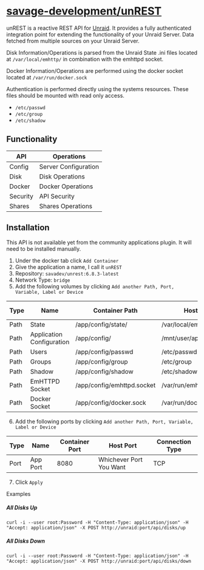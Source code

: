 # [savage-development/unREST](https://github.com/savage-development/unREST)

unREST is a reactive REST API for [Unraid](https://unraid.net/). It provides a fully authenticated integration point for extending the functionality of your Unraid Server.
Data fetched from multiple sources on your Unraid Server.

Disk Information/Operations is parsed from the Unraid State .ini files located at `/var/local/emhttp/` in combination with the emhttpd socket.

Docker Information/Operations are performed using the docker socket located at `/var/run/docker.sock`

Authentication is performed directly using the systems resources. These files should be mounted with read only access.
 * `/etc/passwd`
 * `/etc/group`
 * `/etc/shadow` 

## Functionality
| API | Operations |
| --- | --- |
| Config | Server Configuration |
| Disk | Disk Operations |
| Docker | Docker Operations |
| Security | API Security |
| Shares | Shares Operations |

## Installation
This API is not available yet from the community applications plugin. It will need to be installed manually.

1. Under the docker tab click `Add Container`
2. Give the application a name, I call it `unREST`
3. Repository: `savadev/unrest:6.8.3-latest`
4. Network Type: `bridge`
5. Add the following volumes by clicking `Add another Path, Port, Variable, Label or Device`

| Type | Name | Container Path | Host Path | Access Mode |
| --- | --- | --- | --- | --- |
| Path | State | /app/config/state/ | /var/local/emhttp/ | Read Only |
| Path | Application Configuration | /app/config/ | /mnt/user/appdata/unrest | Read/Write |
| Path | Users | /app/config/passwd | /etc/passwd | Read Only |
| Path | Groups | /app/config/group | /etc/group | Read Only |
| Path | Shadow | /app/config/shadow | /etc/shadow | Read Only |
| Path | EmHTTPD Socket | /app/config/emhttpd.socket | /var/run/emhttpd.socket | Read/Write |
| Path | Docker Socket | /app/config/docker.sock | /var/run/docker.sock | Read/Write |

6. Add the following ports by clicking `Add another Path, Port, Variable, Label or Device`

| Type | Name | Container Port | Host Port | Connection Type |
| --- | --- | --- | --- | --- |
| Port | App Port | 8080 | Whichever Port You Want | TCP |

7. Click `Apply`

Examples

##### All Disks Up
`curl -i --user root:Password -H "Content-Type: application/json" -H "Accept: application/json" -X POST http://unraid:port/api/disks/up`

##### All Disks Down
`curl -i --user root:Password -H "Content-Type: application/json" -H "Accept: application/json" -X POST http://unraid:port/api/disks/down`